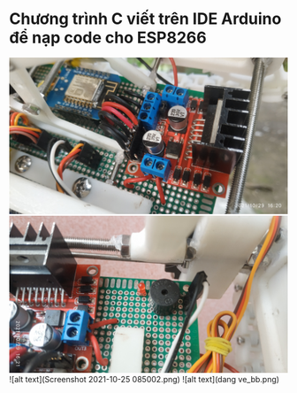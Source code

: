 # Chương trình C viết trên IDE Arduino để nạp code cho ESP8266
![alt text](IMG_20211029_162032.jpg)
![alt text](IMG_20211029_162140.jpg)
![alt text](Screenshot 2021-10-25 085002.png)
![alt text](dang ve_bb.png)
